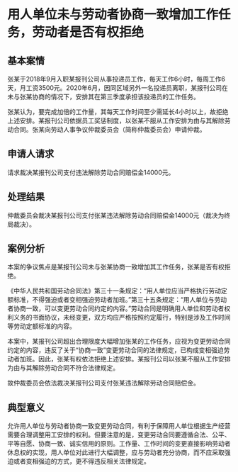# 用人单位未与劳动者协商一致增加工作任务，劳动者是否有权拒绝

<!-- INFO END -->

## 基本案情

张某于2018年9月入职某报刊公司从事投递员工作，每天工作6小时，每周工作6天，月工资3500元。2020年6月，因同区域另外一名投递员离职，某报刊公司在未与张某协商的情况下，安排其在第三季度承担该投递员的工作任务。

张某认为，要完成加倍的工作量，其每天工作时间至少需延长4小时以上，故拒绝上述安排。某报刊公司依据员工奖惩制度，以张某不服从工作安排为由与其解除劳动合同。张某向劳动人事争议仲裁委员会（简称仲裁委员会）申请仲裁。

## 申请人请求

请求裁决某报刊公司支付违法解除劳动合同赔偿金14000元。

## 处理结果

仲裁委员会裁决某报刊公司支付张某违法解除劳动合同赔偿金14000元（裁决为终局裁决）。

## 案例分析

本案的争议焦点是某报刊公司未与张某协商一致增加其工作任务，张某是否有权拒绝。

《中华人民共和国劳动合同法》第三十一条规定：“用人单位应当严格执行劳动定额标准，不得强迫或者变相强迫劳动者加班。”第三十五条规定：“用人单位与劳动者协商一致，可以变更劳动合同约定的内容。”劳动合同是明确用人单位和劳动者权利义务的书面协议，未经变更，双方均应严格按照约定履行，特别是涉及工作时间等劳动定额标准的内容。

本案中，某报刊公司超出合理限度大幅增加张某的工作任务，应视为变更劳动合同约定的内容，违反了关于“协商一致”变更劳动合同的法律规定，已构成变相强迫劳动者加班。因此，张某有权依法拒绝上述安排。某报刊公司以张某不服从工作安排为由与其解除劳动合同不符合法律规定。

故仲裁委员会依法裁决某报刊公司支付张某违法解除劳动合同赔偿金。

## 典型意义

允许用人单位与劳动者协商一致变更劳动合同，有利于保障用人单位根据生产经营需要合理调整用工安排的权利。但要注意的是，变更劳动合同要遵循合法、公平、平等自愿、协商一致、诚实信用的原则。工作量、工作时间的变更直接影响劳动者休息权的实现，用人单位对此进行大幅调整，应与劳动者充分协商，而不应采取强迫或者变相强迫的方式，更不得违反相关法律规定。